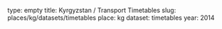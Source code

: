 type: empty
title: Kyrgyzstan / Transport Timetables
slug: places/kg/datasets/timetables
place: kg
dataset: timetables
year: 2014
